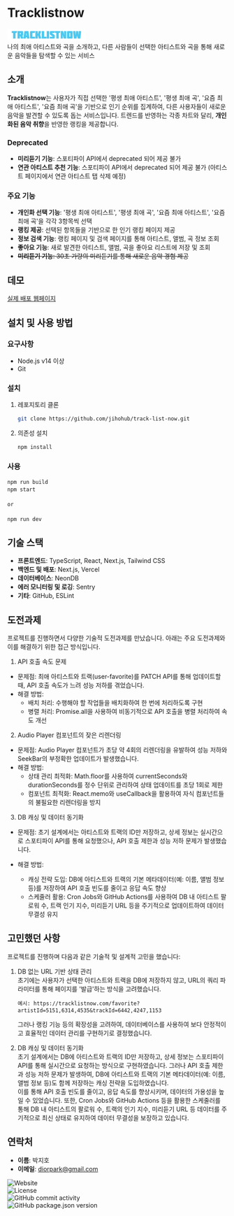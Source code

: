 # Tracklistnow

![Tracklistnow Logo](public/logo.png)  
나의 최애 아티스트와 곡을 소개하고, 다른 사람들이 선택한 아티스트와 곡을 통해 새로운 음악들을 탐색할 수 있는 서비스

## 소개

**Tracklistnow**는 사용자가 직접 선택한 '평생 최애 아티스트', '평생 최애 곡', '요즘 최애 아티스트', '요즘 최애 곡'을 기반으로 인기 순위를 집계하여, 다른 사용자들이 새로운 음악을 발견할 수 있도록 돕는 서비스입니다. 트렌드를 반영하는 각종 차트와 달리, **개인화된 음악 취향**을 반영한 랭킹을 제공합니다.

### Deprecated

- **미리듣기 기능**: 스포티파이 API에서 deprecated 되어 제공 불가
- **연관 아티스트 추천 기능**: 스포티파이 API에서 deprecated 되어 제공 불가 (아티스트 페이지에서 연관 아티스트 탭 삭제 예정)

### 주요 기능

- **개인화 선택 기능**: '평생 최애 아티스트', '평생 최애 곡', '요즘 최애 아티스트', '요즘 최애 곡'을 각각 3항목씩 선택
- **랭킹 제공**: 선택된 항목들을 기반으로 한 인기 랭킹 페이지 제공
- **정보 검색 기능**: 랭킹 페이지 및 검색 페이지를 통해 아티스트, 앨범, 곡 정보 조회
- **좋아요 기능**: 새로 발견한 아티스트, 앨범, 곡을 좋아요 리스트에 저장 및 조회
- ~~**미리듣기 기능**: 30초 가량의 미리듣기를 통해 새로운 음악 경험 제공~~

## 데모

[실제 배포 웹페이지](https://tracklistnow.com)

## 설치 및 사용 방법

### 요구사항

- Node.js v14 이상
- Git

### 설치

1. 레포지토리 클론
   ```bash
   git clone https://github.com/jihohub/track-list-now.git
   ```
2. 의존성 설치
   ```bash
   npm install
   ```

### 사용

```bash
npm run build
npm start

or

npm run dev
```

## 기술 스택

- **프론트엔드**: TypeScript, React, Next.js, Tailwind CSS
- **백엔드 및 배포**: Next.js, Vercel
- **데이터베이스**: NeonDB
- **에러 모니터링 및 로깅**: Sentry
- **기타**: GitHub, ESLint

## 도전과제

프로젝트를 진행하면서 다양한 기술적 도전과제를 만났습니다. 아래는 주요 도전과제와 이를 해결하기 위한 접근 방식입니다.

1. API 호출 속도 문제

- 문제점: 최애 아티스트와 트랙(user-favorite)를 PATCH API를 통해 업데이트할 때, API 호출 속도가 느려 성능 저하를 겪었습니다.
- 해결 방법:
  - 배치 처리: 수행해야 할 작업들을 배치화하여 한 번에 처리하도록 구현
  - 병렬 처리: Promise.all을 사용하여 비동기적으로 API 호출을 병렬 처리하여 속도 개선

2. Audio Player 컴포넌트의 잦은 리렌더링

- 문제점: Audio Player 컴포넌트가 초당 약 4회의 리렌더링을 유발하여 성능 저하와 SeekBar의 부정확한 업데이트가 발생했습니다.
- 해결 방법:
  - 상태 관리 최적화: Math.floor를 사용하여 currentSeconds와 durationSeconds를 정수 단위로 관리하여 상태 업데이트를 초당 1회로 제한
  - 컴포넌트 최적화: React.memo와 useCallback을 활용하여 자식 컴포넌트들의 불필요한 리렌더링을 방지

3. DB 캐싱 및 데이터 동기화

- 문제점: 초기 설계에서는 아티스트와 트랙의 ID만 저장하고, 상세 정보는 실시간으로 스포티파이 API를 통해 요청했으나, API 호출 제한과 성능 저하 문제가 발생했습니다.
- 해결 방법:

  - 캐싱 전략 도입: DB에 아티스트와 트랙의 기본 메타데이터(예: 이름, 앨범 정보 등)를 저장하여 API 호출 빈도를 줄이고 응답 속도 향상
  - 스케줄러 활용: Cron Jobs와 GitHub Actions를 사용하여 DB 내 아티스트 팔로워 수, 트랙 인기 지수, 미리듣기 URL 등을 주기적으로 업데이트하여 데이터 무결성 유지

## 고민했던 사항

프로젝트를 진행하며 다음과 같은 기술적 및 설계적 고민을 했습니다:

1. DB 없는 URL 기반 상태 관리  
   초기에는 사용자가 선택한 아티스트와 트랙을 DB에 저장하지 않고, URL의 쿼리 파라미터를 통해 페이지를 '발급'하는 방식을 고려했습니다.

   ```
   예시: https://tracklistnow.com/favorite?artistId=5151,6314,4535&trackId=6442,4247,1153
   ```

   그러나 랭킹 기능 등의 확장성을 고려하여, 데이터베이스를 사용하여 보다 안정적이고 효율적인 데이터 관리를 구현하기로 결정했습니다.

2. DB 캐싱 및 데이터 동기화  
   초기 설계에서는 DB에 아티스트와 트랙의 ID만 저장하고, 상세 정보는 스포티파이 API를 통해 실시간으로 요청하는 방식으로 구현하였습니다. 그러나 API 호출 제한과 성능 저하 문제가 발생하여, DB에 아티스트와 트랙의 기본 메타데이터(예: 이름, 앨범 정보 등)도 함께 저장하는 캐싱 전략을 도입하였습니다.  
   이를 통해 API 호출 빈도를 줄이고, 응답 속도를 향상시키며, 데이터의 가용성을 높일 수 있었습니다. 또한, Cron Jobs와 GitHub Actions 등을 활용한 스케줄러를 통해 DB 내 아티스트의 팔로워 수, 트랙의 인기 지수, 미리듣기 URL 등 데이터를 주기적으로 최신 상태로 유지하여 데이터 무결성을 보장하고 있습니다.

## 연락처

- **이름**: 박지호
- **이메일**: diorpark@gmail.com

![Website](https://img.shields.io/website?url=https%3A%2F%2Ftracklistnow.com)  
![License](https://img.shields.io/badge/license-MIT-blue.svg)  
![GitHub commit activity](https://img.shields.io/github/commit-activity/t/jihohub/track-list-now)  
![GitHub package.json version](https://img.shields.io/github/package-json/v/jihohub/track-list-now)
